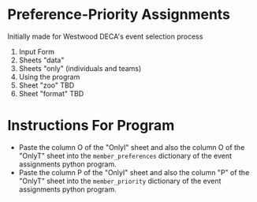 # Preference-Priority Assignments
Initially made for Westwood DECA's event selection process

1. Input Form
2. Sheets "data"
3. Sheets "only" (individuals and teams) 
4. Using the program
5. Sheet "zoo" TBD
6. Sheet "format" TBD

# Instructions For Program
- Paste the column O of the "OnlyI" sheet and also the column O of the "OnlyT" sheet into the `member_preferences` dictionary of the event assignments python program.
- Paste the column P of the "OnlyI" sheet and also the column "P" of the "OnlyT" sheet into the `member_priority` dictionary of the event assignments python program. 
